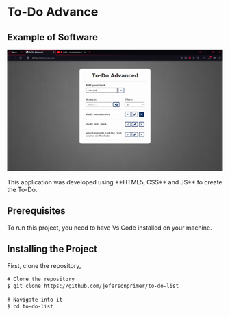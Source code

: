 <h1>To-Do Advance</h1>
<h2>Example of Software</h2>

<img width="600px" heigth="600px" src="./img/image-software.png">

<p>This application was developed using **HTML5, CSS** and JS** to create the To-Do.</p>

<h2 id="pre-requisites"> Prerequisites</h2>

<p>To run this project, you need to have Vs Code installed on your machine.</p>

<h2 id="how-to-use"> Installing the Project</h2>

<p>First, clone the repository,</p>

<pre><code># Clone the repository
$ git clone https://github.com/jefersonprimer/to-do-list

# Navigate into it
$ cd to-do-list
</code></pre>
